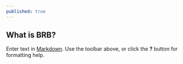 ```yaml
---
published: true
---
```

## What is BRB?

Enter text in [Markdown](http://daringfireball.net/projects/markdown/). Use the toolbar above, or click the **?** button for formatting help.
